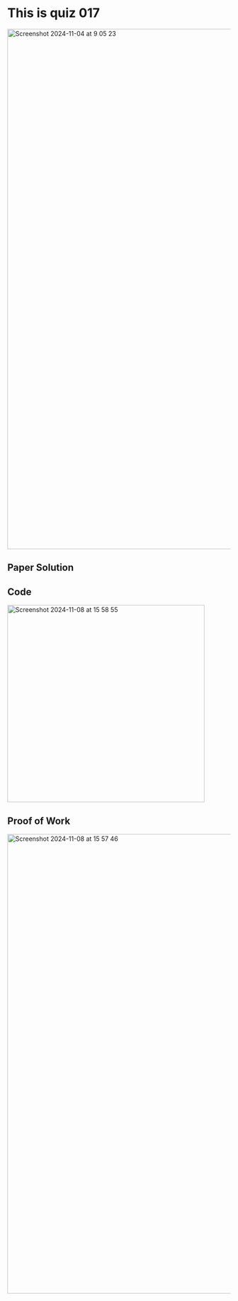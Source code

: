 # This is quiz 017
<img width="1174" alt="Screenshot 2024-11-04 at 9 05 23" src="https://github.com/user-attachments/assets/2139980c-f37f-4577-87e6-831c1dfd5a9d">

## Paper Solution



## Code 

<img width="445" alt="Screenshot 2024-11-08 at 15 58 55" src="https://github.com/user-attachments/assets/deedc53e-9354-433e-b97d-478a81af91f3">


## Proof of Work

<img width="1037" alt="Screenshot 2024-11-08 at 15 57 46" src="https://github.com/user-attachments/assets/96b30b19-0be6-4590-8d81-25236411c9b2">
